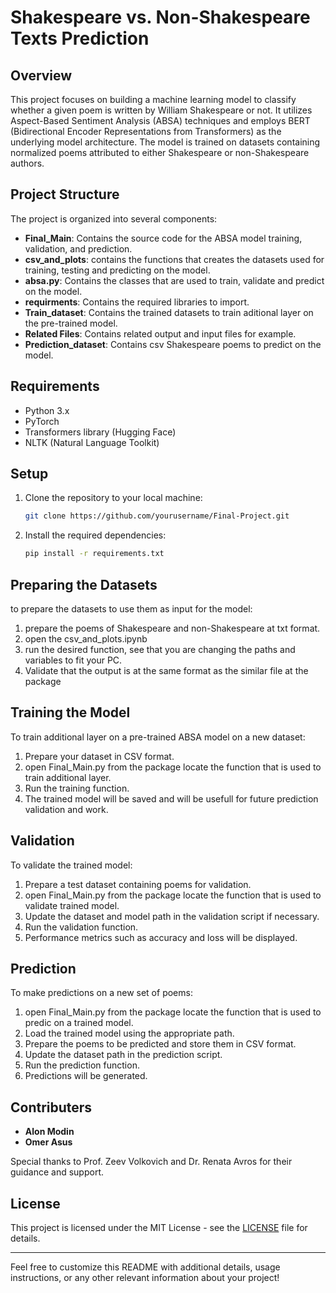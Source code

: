 
# Shakespeare vs. Non-Shakespeare Texts Prediction

## Overview

This project focuses on building a machine learning model to classify whether a given poem is written by William Shakespeare or not. It utilizes Aspect-Based Sentiment Analysis (ABSA) techniques and employs BERT (Bidirectional Encoder Representations from Transformers) as the underlying model architecture. The model is trained on datasets containing normalized poems attributed to either Shakespeare or non-Shakespeare authors.

## Project Structure

The project is organized into several components:

- **Final_Main**: Contains the source code for the ABSA model training, validation, and prediction.
- **csv_and_plots**: contains the functions that creates the datasets used for training, testing and predicting on the model.
- **absa.py**: Contains the classes that are used to train, validate and predict on the model.
- **requirments**: Contains the required libraries to import.
- **Train_dataset**: Contains the trained datasets to train aditional layer on the pre-trained model.
- **Related Files**: Contains related output and input files for example.
- **Prediction_dataset**: Contains csv Shakespeare poems to predict on the model.

## Requirements

- Python 3.x
- PyTorch
- Transformers library (Hugging Face)
- NLTK (Natural Language Toolkit)

## Setup

1. Clone the repository to your local machine:

   ```bash
   git clone https://github.com/yourusername/Final-Project.git
   ```

2. Install the required dependencies:

   ```bash
   pip install -r requirements.txt
   ```
## Preparing the Datasets

to prepare the datasets to use them as input for the model:

1. prepare the poems of Shakespeare and non-Shakespeare at txt format.
2. open the csv_and_plots.ipynb
3. run the desired function, see that you are changing the paths and variables to fit your PC.
4. Validate that the output is at the same format as the similar file at the package

## Training the Model

To train additional layer on a pre-trained ABSA model on a new dataset:

1. Prepare your dataset in CSV format.
2. open Final_Main.py from the package locate the function that is used to train additional layer.
3. Run the training function.
4. The trained model will be saved and will be usefull for future prediction validation and work.

## Validation

To validate the trained model:

1. Prepare a test dataset containing poems for validation.
2. open Final_Main.py from the package locate the function that is used to validate trained model.
3. Update the dataset and model path in the validation script if necessary.
4. Run the validation function.
5. Performance metrics such as accuracy and loss will be displayed.

## Prediction

To make predictions on a new set of poems:

1. open Final_Main.py from the package locate the function that is used to predic on a trained model.
2. Load the trained model using the appropriate path.
3. Prepare the poems to be predicted and store them in CSV format.
4. Update the dataset path in the prediction script.
5. Run the prediction function.
6. Predictions will be generated.

## Contributers

* **Alon Modin**
* **Omer Asus**

Special thanks to Prof. Zeev Volkovich and Dr. Renata Avros for their guidance and support.

## License

This project is licensed under the MIT License - see the [LICENSE](LICENSE) file for details.

---

Feel free to customize this README with additional details, usage instructions, or any other relevant information about your project!
